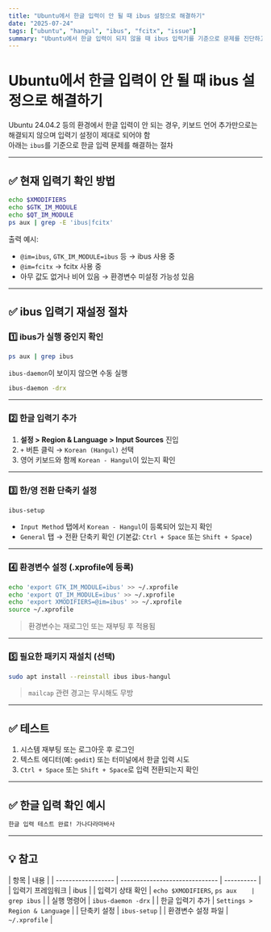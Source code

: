 ```yaml
---
title: "Ubuntu에서 한글 입력이 안 될 때 ibus 설정으로 해결하기"
date: "2025-07-24"
tags: ["ubuntu", "hangul", "ibus", "fcitx", "issue"]
summary: "Ubuntu에서 한글 입력이 되지 않을 때 ibus 입력기를 기준으로 문제를 진단하고 설정을 통해 해결하는 전체 과정을 정리"
---
```


# Ubuntu에서 한글 입력이 안 될 때 ibus 설정으로 해결하기

Ubuntu 24.04.2 등의 환경에서 한글 입력이 안 되는 경우, 키보드 언어 추가만으로는 해결되지 않으며 입력기 설정이 제대로 되어야 함  
아래는 `ibus`를 기준으로 한글 입력 문제를 해결하는 절차

---

## ✅ 현재 입력기 확인 방법

```bash
echo $XMODIFIERS
echo $GTK_IM_MODULE
echo $QT_IM_MODULE
ps aux | grep -E 'ibus|fcitx'
```

출력 예시:

- `@im=ibus`, `GTK_IM_MODULE=ibus` 등 → ibus 사용 중
- `@im=fcitx` → fcitx 사용 중
- 아무 값도 없거나 비어 있음 → 환경변수 미설정 가능성 있음

---

## ✅ ibus 입력기 재설정 절차

### 1️⃣ ibus가 실행 중인지 확인

```bash
ps aux | grep ibus
```

`ibus-daemon`이 보이지 않으면 수동 실행

```bash
ibus-daemon -drx
```

---

### 2️⃣ 한글 입력기 추가

1. **설정 > Region & Language > Input Sources** 진입
2. `+` 버튼 클릭 → `Korean (Hangul)` 선택
3. 영어 키보드와 함께 `Korean - Hangul`이 있는지 확인

---

### 3️⃣ 한/영 전환 단축키 설정

```bash
ibus-setup
```

- `Input Method` 탭에서 `Korean - Hangul`이 등록되어 있는지 확인
- `General` 탭 → 전환 단축키 확인 (기본값: `Ctrl + Space` 또는 `Shift + Space`)

---

### 4️⃣ 환경변수 설정 (.xprofile에 등록)

```bash
echo 'export GTK_IM_MODULE=ibus' >> ~/.xprofile
echo 'export QT_IM_MODULE=ibus' >> ~/.xprofile
echo 'export XMODIFIERS=@im=ibus' >> ~/.xprofile
source ~/.xprofile
```

> 환경변수는 재로그인 또는 재부팅 후 적용됨

---

### 5️⃣ 필요한 패키지 재설치 (선택)

```bash
sudo apt install --reinstall ibus ibus-hangul
```

> `mailcap` 관련 경고는 무시해도 무방

---

## ✅ 테스트

1. 시스템 재부팅 또는 로그아웃 후 로그인
2. 텍스트 에디터(예: `gedit`) 또는 터미널에서 한글 입력 시도
3. `Ctrl + Space` 또는 `Shift + Space`로 입력 전환되는지 확인

---

## ✅ 한글 입력 확인 예시

```bash
한글 입력 테스트 완료! 가나다라마바사
```

---

## 💡 참고

| 항목               | 내용                           |
| ------------------ | ------------------------------ | ---------- |
| 입력기 프레임워크  | ibus                           |
| 입력기 상태 확인   | `echo $XMODIFIERS`, `ps aux    | grep ibus` |
| 실행 명령어        | `ibus-daemon -drx`             |
| 한글 입력기 추가   | `Settings > Region & Language` |
| 단축키 설정        | `ibus-setup`                   |
| 환경변수 설정 파일 | `~/.xprofile`                  |
